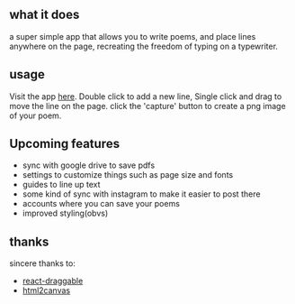 ## what it does

a super simple app that allows you to write poems, and place lines anywhere on the page, recreating the freedom of typing on a typewriter.

## usage

Visit the app [here](https://nickk00324.github.io/doth).
Double click to add a new line,
Single click and drag to move the line on the page.
click the 'capture' button to create a png image of your poem.

## Upcoming features

- sync with google drive to save pdfs 
- settings to customize things such as page size and fonts
- guides to line up text
- some kind of sync with instagram to make it easier to post there
- accounts where you can save your poems
- improved styling(obvs)

## thanks

sincere thanks to:

- [react-draggable](https://github.com/mzabriskie/react-draggable)
- [html2canvas](https://html2canvas.hertzen.com/)


